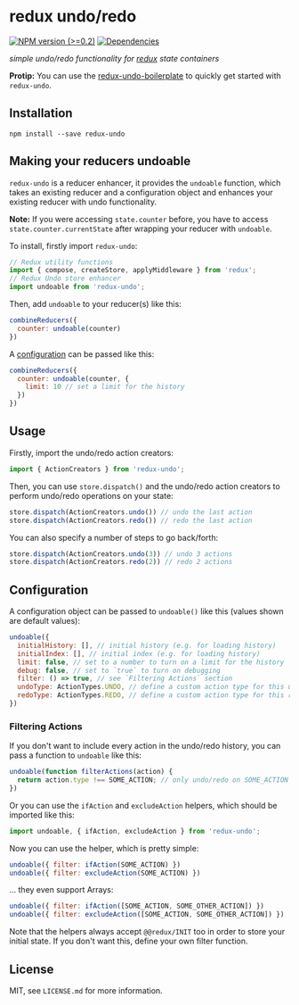 # redux undo/redo

[![NPM version (>=0.2)](https://img.shields.io/npm/v/redux-undo.svg?style=flat-square)](https://www.npmjs.com/package/redux-undo) [![Dependencies](https://img.shields.io/david/omnidan/redux-undo.svg?style=flat-square)](https://david-dm.org/omnidan/redux-undo)

_simple undo/redo functionality for [redux](https://github.com/rackt/redux) state containers_

**Protip:** You can use the [redux-undo-boilerplate](https://github.com/omnidan/redux-undo-boilerplate) to quickly get started with `redux-undo`.


## Installation

```
npm install --save redux-undo
```

## Making your reducers undoable

`redux-undo` is a reducer enhancer, it provides the `undoable` function, which
takes an existing reducer and a configuration object and enhances your existing
reducer with undo functionality.

**Note:** If you were accessing `state.counter` before, you have to access
`state.counter.currentState` after wrapping your reducer with `undoable`.

To install, firstly import `redux-undo`:

```js
// Redux utility functions
import { compose, createStore, applyMiddleware } from 'redux';
// Redux Undo store enhancer
import undoable from 'redux-undo';
```

Then, add `undoable` to your reducer(s) like this:

```js
combineReducers({
  counter: undoable(counter)
})
```

A [configuration](#configuration) can be passed like this:

```js
combineReducers({
  counter: undoable(counter, {
    limit: 10 // set a limit for the history
  })
})
```


## Usage

Firstly, import the undo/redo action creators:

```js
import { ActionCreators } from 'redux-undo';
```

Then, you can use `store.dispatch()` and the undo/redo action creators to
perform undo/redo operations on your state:

```js
store.dispatch(ActionCreators.undo()) // undo the last action
store.dispatch(ActionCreators.redo()) // redo the last action
```

You can also specify a number of steps to go back/forth:

```js
store.dispatch(ActionCreators.undo(3)) // undo 3 actions
store.dispatch(ActionCreators.redo(2)) // redo 2 actions
```


## Configuration

A configuration object can be passed to `undoable()` like this (values shown
are default values):

```js
undoable({
  initialHistory: [], // initial history (e.g. for loading history)
  initialIndex: [], // initial index (e.g. for loading history)
  limit: false, // set to a number to turn on a limit for the history
  debug: false, // set to `true` to turn on debugging
  filter: () => true, // see `Filtering Actions` section
  undoType: ActionTypes.UNDO, // define a custom action type for this undo action
  redoType: ActionTypes.REDO, // define a custom action type for this redo action
})
```

### Filtering Actions

If you don't want to include every action in the undo/redo history, you can
pass a function to `undoable` like this:

```js
undoable(function filterActions(action) {
  return action.type !== SOME_ACTION; // only undo/redo on SOME_ACTION
})
```

Or you can use the `ifAction` and `excludeAction` helpers, which should be
imported like this:

```js
import undoable, { ifAction, excludeAction } from 'redux-undo';
```

Now you can use the helper, which is pretty simple:

```js
undoable({ filter: ifAction(SOME_ACTION) })
undoable({ filter: excludeAction(SOME_ACTION) })
```

... they even support Arrays:

```js
undoable({ filter: ifAction([SOME_ACTION, SOME_OTHER_ACTION]) })
undoable({ filter: excludeAction([SOME_ACTION, SOME_OTHER_ACTION]) })
```

Note that the helpers always accept `@@redux/INIT` too in order to store your
initial state. If you don't want this, define your own filter function.


## License

MIT, see `LICENSE.md` for more information.
